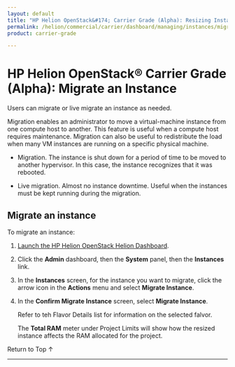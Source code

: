 ```yaml
---
layout: default
title: "HP Helion OpenStack&#174; Carrier Grade (Alpha): Resizing Instances"
permalink: /helion/commercial/carrier/dashboard/managing/instances/migrate/
product: carrier-grade

---
```

<!--UNDER REVISION-->

<script>

function PageRefresh {
onLoad="window.refresh"
}

PageRefresh();

</script>

<!-- <p style="font-size: small;"> <a href="/helion/commercial/carrier/ga1/install/">&#9664; PREV</a> | <a href="/helion/commercial/carrier/ga1/install-overview/">&#9650; UP</a> | <a href="/helion/commercial/carrier/ga1/">NEXT &#9654;</a></p> -->

# HP Helion OpenStack&#174; Carrier Grade (Alpha): Migrate an Instance

Users can migrate or live migrate an instance as needed.

Migration enables an administrator to move a virtual-machine instance from one compute host to another. This feature is useful when a compute host requires maintenance. Migration can also be useful to redistribute the load when many VM instances are running on a specific physical machine. 

* Migration. The instance is shut down for a period of time to be moved to another hypervisor. In this case, the instance recognizes that it was rebooted.

* Live migration. Almost no instance downtime. Useful when the instances must be kept running during the migration.

## Migrate an instance

To migrate an instance:

1. [Launch the HP Helion OpenStack Helion Dashboard](/helion/openstack/carrier/dashboard/login/).

2. Click the **Admin** dashboard, then the **System** panel, then the **Instances** link.

3. In the **Instances** screen, for the instance you want to migrate, click the arrow icon in the **Actions** menu and select **Migrate Instance**.

4. In the **Confirm Migrate Instance** screen, select **Migrate Instance**. 

	Refer to teh Flavor Details list for information on the selected falvor.

	The **Total RAM** meter under Project Limits will show how the resized instance affects the RAM allocated for the project.

<p><a href="#top" style="padding:14px 0px 14px 0px; text-decoration: none;"> Return to Top &#8593; </a></p>


----
